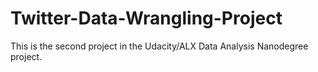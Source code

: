 # Twitter-Data-Wrangling-Project
This is the second project in the Udacity/ALX Data Analysis Nanodegree project. 
